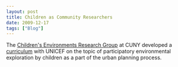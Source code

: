 ```yaml
---
layout: post
title: Children as Community Researchers
date: 2009-12-17
tags: ["Blog"]
---
```


The [Children's Environments Research Group](http://web.gc.cuny.edu/che/cerg/about_cerg/environmental_learning_index.htm) at CUNY developed a [curriculum](http://www.unicef.org/teachers/researchers/intro.htm) with UNICEF on the topic of participatory environmental exploration by children as a part of the urban planning process. 